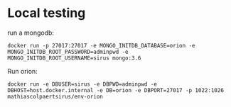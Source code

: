 # Local testing

run a mongodb:

    docker run -p 27017:27017 -e MONGO_INITDB_DATABASE=orion -e MONGO_INITDB_ROOT_PASSWORD=adminpwd -e MONGO_INITDB_ROOT_USERNAME=sirus mongo:3.6


Run orion:

    docker run -e DBUSER=sirus -e DBPWD=adminpwd -e DBHOST=host.docker.internal -e DB=orion -e DBPORT=27017 -p 1022:1026 mathiascolpaertsirus/env-orion